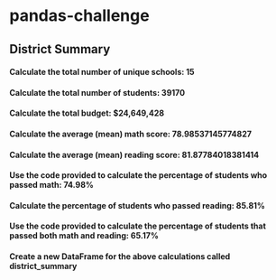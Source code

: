 # pandas-challenge

## District Summary
#### Calculate the total number of unique schools: 15
#### Calculate the total number of students: 39170
#### Calculate the total budget: $24,649,428
#### Calculate the average (mean) math score: 78.98537145774827
#### Calculate the average (mean) reading score: 81.87784018381414
#### Use the code provided to calculate the percentage of students who passed math: 74.98%
#### Calculate the percentage of students who passed reading: 85.81%
#### Use the code provided to calculate the percentage of students that passed both math and reading: 65.17%
#### Create a new DataFrame for the above calculations called district_summary
